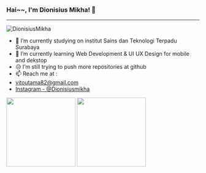 <!-- @format -->

### Hai~~, I'm Dionisius Mikha! 👋
---

<img src="https://komarev.com/ghpvc/?username=DionisiusMikha&label=Visitor&color=0e75b6&style=flat" alt="DionisiusMikha" />

- 🔭 I’m currently studying on institut Sains dan Teknologi Terpadu Surabaya
- 🌱 I’m currently learning Web Development & UI UX Design for mobile and dekstop
- 😥 I’m still trying to push more repositories at github
- 📫 Reach me at :
- vitoutama82@gmail.com
- [Instagram - @Dionisiusmikha](https://www.instagram.com/dionisiusmikha/)

<p>
<img height="180em" src="https://github-readme-stats-eight-theta.vercel.app/api/top-langs/?username=DionisiusMikha&layout=compact&langs_count=8&theme=dark"/>
<img height="180cm" src ="https://github-readme-stats.vercel.app/api?username=DionisiusMikha&&show_icons=true&title_color=ffffff&icon_color=bb2acf&text_color=daf7dc&bg_color=151515">
</p>

